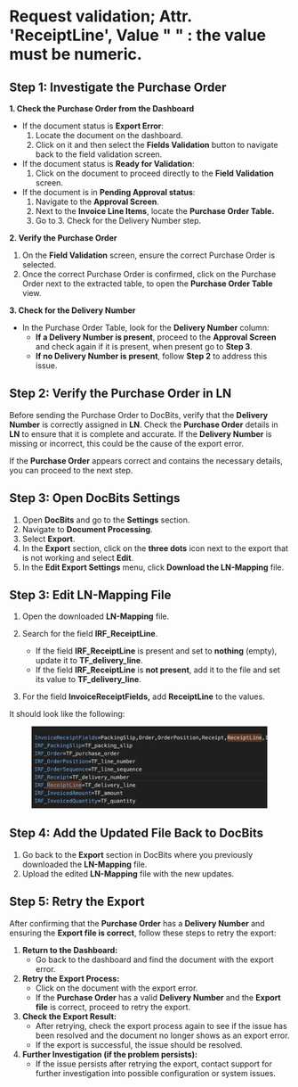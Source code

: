 # Request validation; Attr. 'ReceiptLine', Value " " : the value must be numeric.

## **Step 1: Investigate the Purchase Order**

**1. Check the Purchase Order from the Dashboard**

* If the document status is **Export Error**:
  1. Locate the document on the dashboard.
  2. Click on it and then select the **Fields Validation** button to navigate back to the field validation screen.
* If the document status is **Ready for Validation**:
  1. Click on the document to proceed directly to the **Field Validation** screen.
* If the document is in **Pending Approval status**:
  1. Navigate to the **Approval Screen**.
  2. Next to the **Invoice Line Items**, locate the **Purchase Order Table.**
  3. Go to 3. Check for the Delivery Number step.

**2. Verify the Purchase Order**

1. On the **Field Validation** screen, ensure the correct Purchase Order is selected.
2. Once the correct Purchase Order is confirmed, click on the Purchase Order next to the extracted table, to open the **Purchase Order Table** view.

**3. Check for the Delivery Number**

* In the Purchase Order Table, look for the **Delivery Number** column:
  * **If a Delivery Number is present**, proceed to the **Approval Screen** and check again if it is present, when present go to **Step 3**.
  * **If no Delivery Number is present**, follow **Step 2** to address this issue.

## Step 2: Verify the Purchase Order in LN

Before sending the Purchase Order to DocBits, verify that the **Delivery Number** is correctly assigned in **LN**. Check the **Purchase Order** details in **LN** to ensure that it is complete and accurate. If the **Delivery Number** is missing or incorrect, this could be the cause of the export error.

If the **Purchase Order** appears correct and contains the necessary details, you can proceed to the next step.

## **Step 3: Open DocBits Settings**

1. Open **DocBits** and go to the **Settings** section.
2. Navigate to **Document Processing**.
3. Select **Export**.
4. In the **Export** section, click on the **three dots** icon next to the export that is not working and select **Edit**.
5. In the **Edit Export Settings** menu, click **Download the LN-Mapping** file.

## **Step 3: Edit LN-Mapping File**

1. Open the downloaded **LN-Mapping** file.
2.  Search for the field **IRF\_ReceiptLine**.

    * If the field **IRF\_ReceiptLine** is present and set to **nothing** (empty), update it to **TF\_delivery\_line**.
    * If the field **IRF\_ReceiptLine** is **not present**, add it to the file and set its value to **TF\_delivery\_line**.


3. For the field **InvoiceReceiptFields,** add **ReceiptLine** to the values.

It should look like the following:

<figure><img src="../../../.gitbook/assets/image (2) (1) (1) (1).png" alt="" width="563"><figcaption></figcaption></figure>

## **Step 4: Add the Updated File Back to DocBits**

1. Go back to the **Export** section in DocBits where you previously downloaded the **LN-Mapping** file.
2. Upload the edited **LN-Mapping** file with the new updates.

## Step 5: Retry the Export&#x20;

After confirming that the **Purchase Order** has a **Delivery Number** and ensuring the **Export file is correct**, follow these steps to retry the export:

1. **Return to the Dashboard:**
   * Go back to the dashboard and find the document with the export error.
2. **Retry the Export Process:**
   * Click on the document with the export error.
   * If the **Purchase Order** has a valid **Delivery Number** and the **Export file** is correct, proceed to retry the export.
3. **Check the Export Result:**
   * After retrying, check the export process again to see if the issue has been resolved and the document no longer shows as an export error.
   * If the export is successful, the issue should be resolved.
4. **Further Investigation (if the problem persists):**
   * If the issue persists after retrying the export, contact support for further investigation into possible configuration or system issues.
